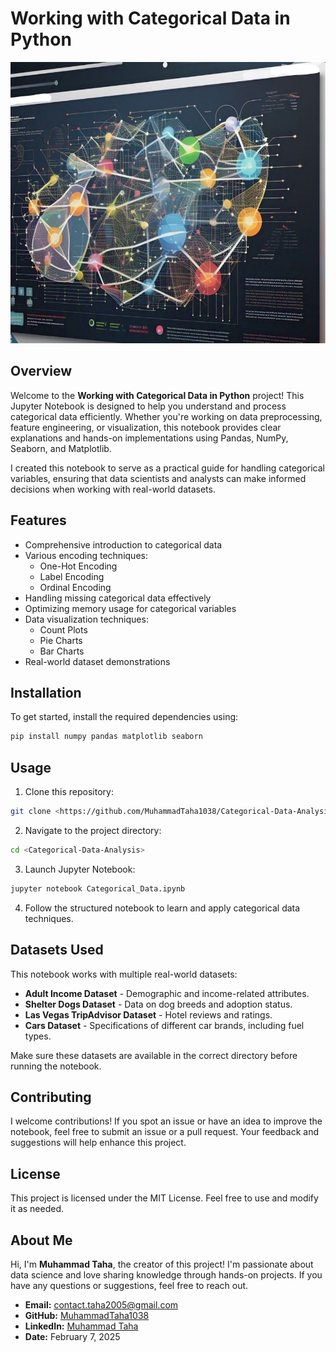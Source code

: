 # Working with Categorical Data in Python
<p align="center">
  <img src="image.png" alt="Image" width="1100" height="450">
</p>

## Overview
Welcome to the **Working with Categorical Data in Python** project! This Jupyter Notebook is designed to help you understand and process categorical data efficiently. Whether you're working on data preprocessing, feature engineering, or visualization, this notebook provides clear explanations and hands-on implementations using Pandas, NumPy, Seaborn, and Matplotlib.

I created this notebook to serve as a practical guide for handling categorical variables, ensuring that data scientists and analysts can make informed decisions when working with real-world datasets.

## Features
- Comprehensive introduction to categorical data
- Various encoding techniques:
  - One-Hot Encoding
  - Label Encoding
  - Ordinal Encoding
- Handling missing categorical data effectively
- Optimizing memory usage for categorical variables
- Data visualization techniques:
  - Count Plots
  - Pie Charts
  - Bar Charts
- Real-world dataset demonstrations

## Installation
To get started, install the required dependencies using:
```bash
pip install numpy pandas matplotlib seaborn
```

## Usage
1. Clone this repository:
```bash
git clone <https://github.com/MuhammadTaha1038/Categorical-Data-Analysis.git>
```
2. Navigate to the project directory:
```bash
cd <Categorical-Data-Analysis>
```
3. Launch Jupyter Notebook:
```bash
jupyter notebook Categorical_Data.ipynb
```
4. Follow the structured notebook to learn and apply categorical data techniques.

## Datasets Used
This notebook works with multiple real-world datasets:
- **Adult Income Dataset** - Demographic and income-related attributes.
- **Shelter Dogs Dataset** - Data on dog breeds and adoption status.
- **Las Vegas TripAdvisor Dataset** - Hotel reviews and ratings.
- **Cars Dataset** - Specifications of different car brands, including fuel types.

Make sure these datasets are available in the correct directory before running the notebook.

## Contributing
I welcome contributions! If you spot an issue or have an idea to improve the notebook, feel free to submit an issue or a pull request. Your feedback and suggestions will help enhance this project.

## License
This project is licensed under the MIT License. Feel free to use and modify it as needed.

## About Me
Hi, I'm **Muhammad Taha**, the creator of this project! I'm passionate about data science and love sharing knowledge through hands-on projects. If you have any questions or suggestions, feel free to reach out.

- **Email:** contact.taha2005@gmail.com  
- **GitHub:** [MuhammadTaha1038](https://github.com/MuhammadTaha1038)  
- **LinkedIn:** [Muhammad Taha](https://www.linkedin.com/in/muhammad-taha-b88807248/)  
- **Date:** February 7, 2025

